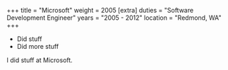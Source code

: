 +++
title = "Microsoft"
weight = 2005
[extra]
duties = "Software Development Engineer"
years = "2005 - 2012"
location = "Redmond, WA"
+++

- Did stuff
- Did more stuff

<!-- more -->

I did stuff at Microsoft.